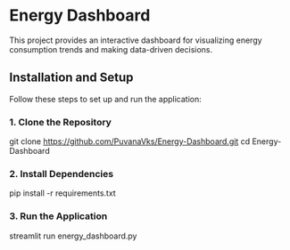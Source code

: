 # Energy Dashboard

This project provides an interactive dashboard for visualizing energy consumption trends and making data-driven decisions.

## Installation and Setup

Follow these steps to set up and run the application:

### 1. Clone the Repository
git clone https://github.com/PuvanaVks/Energy-Dashboard.git
cd Energy-Dashboard

### 2. Install Dependencies
pip install -r requirements.txt

### 3. Run the Application
streamlit run energy_dashboard.py
